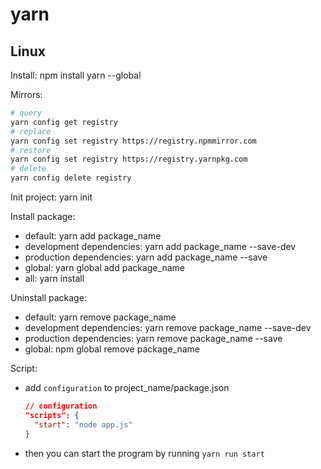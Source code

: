 # yarn

## Linux

Install: npm install yarn --global

Mirrors:

```bash
# query
yarn config get registry
# replace
yarn config set registry https://registry.npmmirror.com
# restore
yarn config set registry https://registry.yarnpkg.com
# delete
yarn config delete registry
```

Init project: yarn init

Install package:

*   default: yarn add package_name
*   development dependencies: yarn add package_name --save-dev
*   production dependencies: yarn add package_name --save
*   global: yarn global add package_name
*   all: yarn install

Uninstall package:

*   default: yarn remove package_name
*   development dependencies: yarn remove package_name --save-dev
*   production dependencies: yarn remove package_name --save
*   global: npm global remove package_name

Script:

*   add `configuration` to project_name/package.json

    ```json
    // configuration
    "scripts": {
      "start": "node app.js"
    }
    ```

*   then you can start the program by running `yarn run start`

